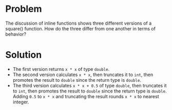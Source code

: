 # Problem
The discussion of inline functions shows three different versions of a square() function.
How do the three differ from one another in terms of behavior?
# Solution
- The first version returns `x * x` of type `double`.
- The second version calculates `x * x`, then truncates it to `int`, then promotes the result to `double` since the return type is `double`.
- The third version calculates `x * x + 0.5` of type `double`, then truncates it to `int`, then promotes the result to `double` since the return type is `double`. Adding `0.5` to `x * x` and truncating the result rounds `x * x` to nearest integer.